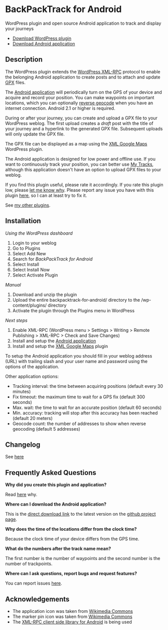 BackPackTrack for Android
=========================

WordPress plugin and open source Android application to track and display your journeys

* [Download WordPress plugin](http://wordpress.org/extend/plugins/backpacktrack-for-android/ "BackPackTrack for Android")
* [Download Android application](https://github.com/downloads/M66B/BackPackTrack/BackPackTrack.apk "BackPackTrack for Android")

Description
-----------

The WordPress plugin extends the [WordPress XML-RPC](http://codex.wordpress.org/XML-RPC_Support "WordPress XML-RPC") protocol
to enable the belonging Android application to create posts and
to attach and update [GPX](http://www.topografix.com/gpx.asp "GPX") files.

The [Android application](https://github.com/M66B/BackPackTrack "BackPackTrack for Android") will periodically turn on the GPS of your device and acquire and record your position.
You can make waypoints on important locations,
which you can optionally [reverse geocode](http://en.wikipedia.org/wiki/Reverse_geocoding "reverse geocode") when you have an internet connection.
Android 2.1 or higher is required.

During or after your journey, you can create and upload a GPX file to your WordPress weblog.
The first upload creates a *draft* post with the title of your journey and a hyperlink to the generated GPX file.
Subsequent uploads will only update the GPX file.

The GPX file can be displayed as a map using the [XML Google Maps](http://wordpress.org/extend/plugins/xml-google-maps/ "XML Google Maps") WordPress plugin.

The Android application is designed for low power and offline use.
If you want to continuously track your position, you can better use [My Tracks](http://mytracks.appspot.com/ "My Tracks"),
although this application doesn't have an option to upload GPX files to your weblog.

If you find this plugin useful, please rate it accordingly.
If you rate this plugin low, please [let me know why](http://blog.bokhorst.biz/contact/ "Marcel Bokhorst").
Please report any issue you have with this plugin [here](https://github.com/M66B/BackPackTrack/issues "github - issues"), so I can at least try to fix it.

See [my other plugins](http://wordpress.org/extend/plugins/profile/m66b "Marcel Bokhorst").

Installation
------------

*Using the WordPress dashboard*

1. Login to your weblog
1. Go to Plugins
1. Select Add New
1. Search for *BackPackTrack for Android*
1. Select Install
1. Select Install Now
1. Select Activate Plugin

*Manual*

1. Download and unzip the plugin
1. Upload the entire backpacktrack-for-android/ directory to the /wp-content/plugins/ directory
1. Activate the plugin through the Plugins menu in WordPress

*Next steps*

1. Enable XML-RPC (WordPress menu > Settings > Writing > Remote Publishing > XML-RPC > Check and Save Changes)
1. Install and setup the [Android application](https://github.com/M66B/BackPackTrack "Android application")
1. Install and setup the [XML Google Maps](http://wordpress.org/extend/plugins/xml-google-maps/ "XML Google Maps") plugin

To setup the Android application you should fill in your weblog address (URL) with trailing slash
and your user name and password using the options of the application.

Other application options:

* Tracking interval: the time between acquiring positions (default every 30 minutes)
* Fix timeout: the maximum time to wait for a GPS fix (default 300 seconds)
* Max. wait: the time to wait for an accurate position (default 60 seconds)
* Min. accuracy: tracking will stop after this accuracy has been reached (default 20 meters)
* Geocode count: the number of addresses to show when reverse geocoding (default 5 addresses)

Changelog
---------
See [here](http://wordpress.org/extend/plugins/backpacktrack-for-android/changelog/ "changelog")

Frequently Asked Questions
--------------------------

**Why did you create this plugin and application?**

Read [here](http://blog.bokhorst.biz/5283/computers-en-internet/backpacktrack-for-android/ "Marcel's weblog") why.

**Where can I download the Android application?**

This is the [direct download link](https://github.com/downloads/M66B/BackPackTrack/BackPackTrack.0.4.apk "BackPackTrack for Android") to the latest version
on the [github project page](https://github.com/M66B/BackPackTrack "Android application").

**Why does the time of the locations differ from the clock time?**

Because the clock time of your device differs from the GPS time.

**What do the numbers after the track name mean?**

The first number is the number of waypoints and the second number is the number of trackpoints.

**Where can I ask questions, report bugs and request features?**

You can report issues [here](https://github.com/M66B/BackPackTrack/issues "github - issues").

Acknowledgements
----------------

* The application icon was taken from [Wikimedia Commons](http://commons.wikimedia.org/wiki/File:Map_symbol-pin.svg "Map symbol")
* The marker pin icon was taken from [Wikimedia Commons](http://commons.wikimedia.org/wiki/File:Exquisite-backpack.svg "Marker pin")
* The [XML-RPC client side library for Android](http://code.google.com/p/android-xmlrpc/ "XML-RPC for Android") is being used
